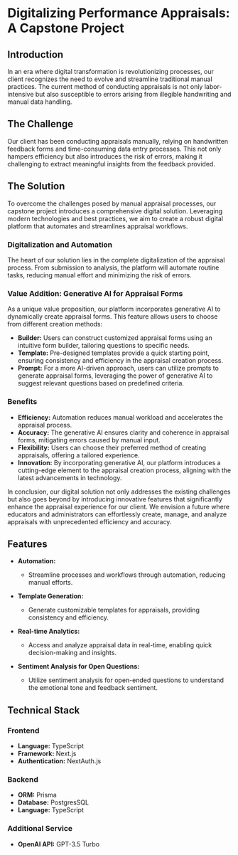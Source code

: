 # Digitalizing Performance Appraisals: A Capstone Project

## Introduction

In an era where digital transformation is revolutionizing processes, our client recognizes the need to evolve and streamline traditional manual practices. The current method of conducting appraisals is not only labor-intensive but also susceptible to errors arising from illegible handwriting and manual data handling.

## The Challenge

Our client has been conducting appraisals manually, relying on handwritten feedback forms and time-consuming data entry processes. This not only hampers efficiency but also introduces the risk of errors, making it challenging to extract meaningful insights from the feedback provided.

## The Solution

To overcome the challenges posed by manual appraisal processes, our capstone project introduces a comprehensive digital solution. Leveraging modern technologies and best practices, we aim to create a robust digital platform that automates and streamlines appraisal workflows.

### Digitalization and Automation

The heart of our solution lies in the complete digitalization of the appraisal process. From submission to analysis, the platform will automate routine tasks, reducing manual effort and minimizing the risk of errors.

### Value Addition: Generative AI for Appraisal Forms

As a unique value proposition, our platform incorporates generative AI to dynamically create appraisal forms. This feature allows users to choose from different creation methods:

- **Builder:** Users can construct customized appraisal forms using an intuitive form builder, tailoring questions to specific needs.
- **Template:** Pre-designed templates provide a quick starting point, ensuring consistency and efficiency in the appraisal creation process.
- **Prompt:** For a more AI-driven approach, users can utilize prompts to generate appraisal forms, leveraging the power of generative AI to suggest relevant questions based on predefined criteria.

### Benefits

- **Efficiency:** Automation reduces manual workload and accelerates the appraisal process.
- **Accuracy:** The generative AI ensures clarity and coherence in appraisal forms, mitigating errors caused by manual input.
- **Flexibility:** Users can choose their preferred method of creating appraisals, offering a tailored experience.
- **Innovation:** By incorporating generative AI, our platform introduces a cutting-edge element to the appraisal creation process, aligning with the latest advancements in technology.

In conclusion, our digital solution not only addresses the existing challenges but also goes beyond by introducing innovative features that significantly enhance the appraisal experience for our client. We envision a future where educators and administrators can effortlessly create, manage, and analyze appraisals with unprecedented efficiency and accuracy.

## Features

- **Automation:**

  - Streamline processes and workflows through automation, reducing manual efforts.

- **Template Generation:**

  - Generate customizable templates for appraisals, providing consistency and efficiency.

- **Real-time Analytics:**

  - Access and analyze appraisal data in real-time, enabling quick decision-making and insights.

- **Sentiment Analysis for Open Questions:**
  - Utilize sentiment analysis for open-ended questions to understand the emotional tone and feedback sentiment.

## Technical Stack

### Frontend

- **Language:** TypeScript
- **Framework:** Next.js
- **Authentication:** NextAuth.js

### Backend

- **ORM:** Prisma
- **Database:** PostgresSQL
- **Language:** TypeScript

### Additional Service

- **OpenAI API:** GPT-3.5 Turbo
